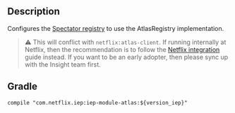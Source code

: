 
## Description

Configures the [Spectator registry][registry] to use the AtlasRegistry implementation. 

> :warning: This will conflict with `netflix:atlas-client`. If running internally at Netflix,
> then the recommendation is to follow the [Netflix integration][netflix] guide instead. If
> you want to be an early adopter, then please sync up with the Insight team first.

[registry]: http://netflix.github.io/spectator/en/latest/intro/registry/
[netflix]: http://netflix.github.io/spectator/en/latest/intro/netflix/

## Gradle

```
compile "com.netflix.iep:iep-module-atlas:${version_iep}"
```